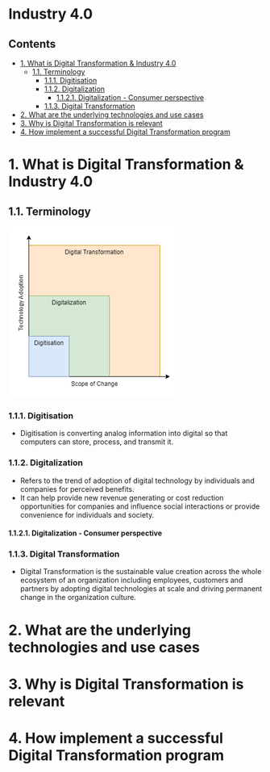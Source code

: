 # Industry 4.0 <!-- omit in toc -->

## Contents <!-- omit in toc -->

- [1. What is Digital Transformation \& Industry 4.0](#1-what-is-digital-transformation--industry-40)
  - [1.1. Terminology](#11-terminology)
    - [1.1.1. Digitisation](#111-digitisation)
    - [1.1.2. Digitalization](#112-digitalization)
      - [1.1.2.1. Digitalization - Consumer perspective](#1121-digitalization---consumer-perspective)
    - [1.1.3. Digital Transformation](#113-digital-transformation)
- [2. What are the underlying technologies and use cases](#2-what-are-the-underlying-technologies-and-use-cases)
- [3. Why is Digital Transformation is relevant](#3-why-is-digital-transformation-is-relevant)
- [4. How implement a successful Digital Transformation program](#4-how-implement-a-successful-digital-transformation-program)

# 1. What is Digital Transformation & Industry 4.0

## 1.1. Terminology

![Digitisation, Digitalization and Digital Transformation](Images/DigitisationDigitalizationAndDigitalTransformation.png)

### 1.1.1. Digitisation

- Digitisation is converting analog information into digital so that computers can store, process, and transmit it.

### 1.1.2. Digitalization

- Refers to the trend of adoption of digital technology by individuals and companies for perceived benefits.
- It can help provide new revenue generating or cost reduction opportunities for companies and influence social interactions or provide convenience for individuals and society.

#### 1.1.2.1. Digitalization - Consumer perspective

### 1.1.3. Digital Transformation

- Digital Transformation is the sustainable value creation across the whole ecosystem of an organization including employees, customers and partners by adopting digital technologies at scale and driving permanent change in the organization culture.

# 2. What are the underlying technologies and use cases

# 3. Why is Digital Transformation is relevant

# 4. How implement a successful Digital Transformation program

